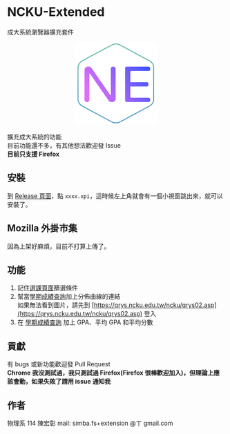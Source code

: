 # NCKU-Extended
成大系統瀏覽器擴充套件
<p align="center">
  <img src="./icon/icon-192.png"/>
</p>

擴充成大系統的功能  
目前功能還不多，有其他想法歡迎發 Issue  
**目前只支援 Firefox**

## 安裝
到 [Release 頁面](https://github.com/simbafs/NCKU-Extended/releases/latest)，點 `xxxx.xpi`，這時候左上角就會有一個小視窗跳出來，就可以安裝了。  

## Mozilla 外掛市集
因為上架好麻煩，目前不打算上傳了。

## 功能
1. 記住[選課頁面](https://course.ncku.edu.tw/index.php?c=qry11215&m=en_query)篩選條件
2. 幫當[學期成績查詢](http://eportfolio.ncku.edu.tw/index2/stu/index.php?t=ss)加上分佈曲線的連結  
如果無法看到圖片，請先到 [https://qrys.ncku.edu.tw/ncku/qrys02.asp](https://qrys.ncku.edu.tw/ncku/qrys02.asp) 登入  
3. 在 [學期成績查詢](http://eportfolio.ncku.edu.tw/index2/stu/index.php?t=ss) 加上 GPA、平均 GPA 和平均分數

## 貢獻
有 bugs 或新功能歡迎發 Pull Request  
**Chrome 我沒測試過，我只測試過 Firefox(Firefox 很棒歡迎加入)，但理論上應該會動，如果失敗了請用 issue 通知我**

## 作者
物理系 114 陳宏彰
mail: simba.fs+extension @ㄒ gmail.com
